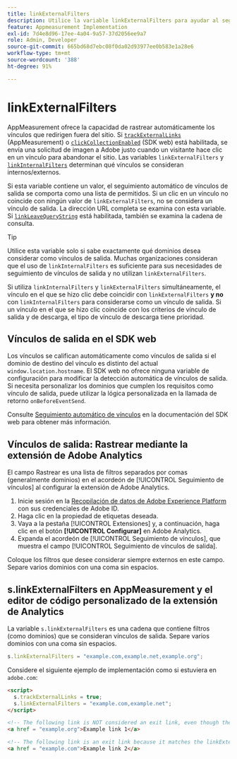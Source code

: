 ```yaml
---
title: linkExternalFilters
description: Utilice la variable linkExternalFilters para ayudar al seguimiento automático de vínculos de salida.
feature: Appmeasurement Implementation
exl-id: 7d4e8d96-17ee-4a04-9a57-37d2056ee9a7
role: Admin, Developer
source-git-commit: 665bd68d7ebc08f0da02d93977ee0b583e1a28e6
workflow-type: tm+mt
source-wordcount: '388'
ht-degree: 91%

---
```


# linkExternalFilters

AppMeasurement ofrece la capacidad de rastrear automáticamente los vínculos que redirigen fuera del sitio. Si [`trackExternalLinks`](trackexternallinks.md) (AppMeasurement) o [`clickCollectionEnabled`](trackexternallinks.md) (SDK web) está habilitada, se envía una solicitud de imagen a Adobe justo cuando un visitante hace clic en un vínculo para abandonar el sitio. Las variables `linkExternalFilters` y [`linkInternalFilters`](linkinternalfilters.md) determinan qué vínculos se consideran internos/externos.

Si esta variable contiene un valor, el seguimiento automático de vínculos de salida se comporta como una lista de permitidos. Si un clic en un vínculo no coincide con ningún valor de `linkExternalFilters`, no se considera un vínculo de salida. La dirección URL completa se examina con esta variable. Si [`linkLeaveQueryString`](linkleavequerystring.md) está habilitada, también se examina la cadena de consulta.

>[!TIP]
>
>Utilice esta variable solo si sabe exactamente qué dominios desea considerar como vínculos de salida. Muchas organizaciones consideran que el uso de `linkInternalFilters` es suficiente para sus necesidades de seguimiento de vínculos de salida y no utilizan `linkExternalFilters`.

Si utiliza `linkInternalFilters` y `linkExternalFilters` simultáneamente, el vínculo en el que se hizo clic debe coincidir con `linkExternalFilters` **y no** con `linkInternalFilters` para considerarse como un vínculo de salida. Si un vínculo en el que se hizo clic coincide con los criterios de vínculo de salida y de descarga, el tipo de vínculo de descarga tiene prioridad.

## Vínculos de salida en el SDK web

Los vínculos se califican automáticamente como vínculos de salida si el dominio de destino del vínculo es distinto del actual `window.location.hostname`. El SDK web no ofrece ninguna variable de configuración para modificar la detección automática de vínculos de salida. Si necesita personalizar los dominios que cumplen los requisitos como vínculo de salida, puede utilizar la lógica personalizada en la llamada de retorno `onBeforeEventSend`.

Consulte [Seguimiento automático de vínculos](https://experienceleague.adobe.com/docs/experience-platform/edge/data-collection/track-links.html?lang=es#automaticLinkTracking) en la documentación del SDK web para obtener más información.

## Vínculos de salida: Rastrear mediante la extensión de Adobe Analytics

El campo Rastrear es una lista de filtros separados por comas (generalmente dominios) en el acordeón de [!UICONTROL Seguimiento de vínculos] al configurar la extensión de Adobe Analytics.

1. Inicie sesión en la [Recopilación de datos de Adobe Experience Platform](https://experience.adobe.com/data-collection) con sus credenciales de Adobe ID.
2. Haga clic en la propiedad de etiquetas deseada.
3. Vaya a la pestaña [!UICONTROL Extensiones] y, a continuación, haga clic en el botón **[!UICONTROL Configurar]** en Adobe Analytics.
4. Expanda el acordeón de [!UICONTROL Seguimiento de vínculos], que muestra el campo [!UICONTROL Seguimiento de vínculos de salida].

Coloque los filtros que desee considerar siempre externos en este campo. Separe varios dominios con una coma sin espacios.

## s.linkExternalFilters en AppMeasurement y el editor de código personalizado de la extensión de Analytics

La variable `s.linkExternalFilters` es una cadena que contiene filtros (como dominios) que se consideran vínculos de salida. Separe varios dominios con una coma sin espacios.

```js
s.linkExternalFilters = "example.com,example.net,example.org";
```

Considere el siguiente ejemplo de implementación como si estuviera en `adobe.com`:

```html
<script>
  s.trackExternalLinks = true;
  s.linkExternalFilters = "example.com,example.net";
</script>

<!-- The following link is NOT considered an exit link, even though the link is outside adobe.com -->
<a href = "example.org">Example link 1</a>

<!-- The following link is an exit link because it matches the linkExternalFilters allowlist -->
<a href = "example.com">Example link 2</a>
```
